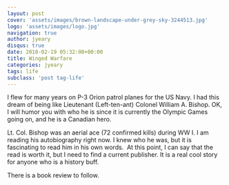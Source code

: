 ```yaml
---
layout: post
cover: 'assets/images/brown-landscape-under-grey-sky-3244513.jpg'
logo: 'assets/images/logo.jpg'
navigation: true
author: jyeary
disqus: true
date: 2010-02-19 05:32:00+00:00
title: Winged Warfare
categories: jyeary
tags: life
subclass: 'post tag-life'
---
```

I flew for many years on P-3 Orion patrol planes for the US Navy. I had this dream of being like Lieutenant (Left-ten-ant) Colonel William A. Bishop. OK, I will humor you with who he is since it is currently the Olympic Games going on, and he is a Canadian hero.

Lt. Col. Bishop was an aerial ace (72 confirmed kills) during WW I. I am reading his autobiography right now. I knew who he was, but it is fascinating to read him in his own words.  At this point, I can say that the read is worth it, but I need to find a current publisher. It is a real cool story for anyone who is a history buff.

There is a book review to follow.